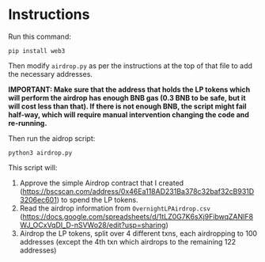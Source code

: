 # Instructions

Run this command:

```shell
pip install web3
```

Then modify `airdrop.py` as per the instructions at the top of that file to add the necessary addresses.

**IMPORTANT: Make sure that the address that holds the LP tokens which will perform the airdrop has enough BNB gas (0.3 BNB to be safe, but it will cost less than that). If there is not enough BNB, the script might fail half-way, which will require manual intervention changing the code and re-running.**

Then run the aidrop script:

```shell
python3 airdrop.py
```

This script will:

1. Approve the simple Airdrop contract that I created (https://bscscan.com/address/0x46Ea118AD231Ba378c32baf32cB931D3206ec601) to spend the LP tokens.
2. Read the airdrop information from `OvernightLPAirdrop.csv` (https://docs.google.com/spreadsheets/d/1tLZ0G7K6sXj9FibwqZANIF8WJ_OCxVqDI_D-nSVWo28/edit?usp=sharing)
3. Airdrop the LP tokens, split over 4 different txns, each airdropping to 100 addresses (except the 4th txn which airdrops to the remaining 122 addresses)
